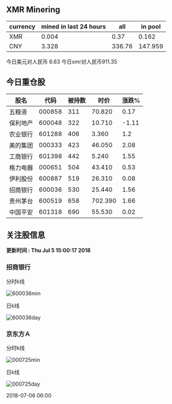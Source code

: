 ## XMR Minering

|currency|mined in last 24 hours|all|in pool|
|---|---|---|---|
|XMR|0.004|0.37|0.162|
|CNY|3.328|336.76|147.959|

今日美元对人民币 6.63	今日xmr对人民币911.35


## 今日重仓股 

|股名|代码|被持数|时价|涨跌%|
|---|---|---|---|---|
|五粮液|000858|311|70.820|0.17|
|保利地产|600048|322|10.710|-1.11|
|农业银行|601288|406|3.360|1.2|
|美的集团|000333|423|46.050|2.08|
|工商银行|601398|442|5.240|1.55|
|格力电器|000651|504|43.410|0.53|
|伊利股份|600887|519|26.310|0.08|
|招商银行|600036|530|25.440|1.56|
|贵州茅台|600519|658|702.390|1.66|
|中国平安|601318|690|55.530|0.02|

## 关注股信息
**更新时间 : Thu Jul  5 15:00:17 2018**
### 招商银行 
分时k线

![600036min](http://image.sinajs.cn/newchart/min/n/sh600036.gif)

日k线

![600036day](http://image.sinajs.cn/newchart/daily/n/sh600036.gif)

### 京东方Ａ 
分时k线

![000725min](http://image.sinajs.cn/newchart/min/n/sz000725.gif)

日k线

![000725day](http://image.sinajs.cn/newchart/daily/n/sz000725.gif)

2018-07-06 06:00